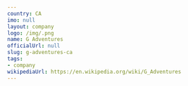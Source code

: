 ```yaml
---
country: CA
imo: null
layout: company
logo: /img/.png
name: G Adventures
officialUrl: null
slug: g-adventures-ca
tags:
- company
wikipediaUrl: https://en.wikipedia.org/wiki/G_Adventures
---
```

